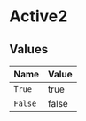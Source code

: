 # Active2


## Values

| Name    | Value   |
| ------- | ------- |
| `True`  | true    |
| `False` | false   |